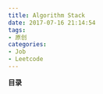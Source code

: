 ```yaml
---
title: Algorithm Stack
date: 2017-07-16 21:14:54
tags:
- 原创
categories:
- Job
- Leetcode
---
```


__目录__

<!-- toc -->
<!--more-->

